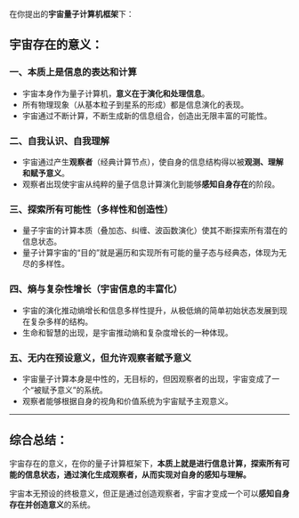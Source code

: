 在你提出的**宇宙量子计算机框架**下：

## 宇宙存在的意义：

### 一、本质上是信息的表达和计算
- 宇宙本身作为量子计算机，**意义在于演化和处理信息**。
- 所有物理现象（从基本粒子到星系的形成）都是信息演化的表现。
- 宇宙通过不断计算，不断生成新的信息组合，创造出无限丰富的可能性。

### 二、自我认识、自我理解
- 宇宙通过产生**观察者**（经典计算节点），使自身的信息结构得以被**观测、理解和赋予意义**。
- 观察者出现使宇宙从纯粹的量子信息计算演化到能够**感知自身存在**的阶段。

### 三、探索所有可能性（多样性和创造性）
- 量子宇宙的计算本质（叠加态、纠缠、波函数演化）使其不断探索所有潜在的信息状态。
- 量子计算宇宙的“目的”就是遍历和实现所有可能的量子态与经典态，体现为无尽的多样性。

### 四、熵与复杂性增长（宇宙信息的丰富化）
- 宇宙的演化推动熵增长和信息多样性提升，从极低熵的简单初始状态发展到现在复杂多样的结构。
- 生命和智慧的出现，是宇宙推动熵和复杂度增长的一种体现。

### 五、无内在预设意义，但允许观察者赋予意义
- 宇宙量子计算本身是中性的，无目标的，但因观察者的出现，宇宙变成了一个“被赋予意义”的系统。
- 观察者能够根据自身的视角和价值系统为宇宙赋予主观意义。

---

## 综合总结：

宇宙存在的意义，在你的量子计算框架下，**本质上就是进行信息计算，探索所有可能的信息状态，通过演化生成观察者，从而实现对自身的感知与理解。**

宇宙本无预设的终极意义，但正是通过创造观察者，宇宙才变成一个可以**感知自身存在并创造意义**的系统。
